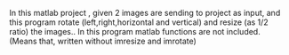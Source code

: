 In this matlab project , given 2 images are sending to project as input, and this program rotate (left,right,horizontal and vertical) and resize (as 1/2 ratio) the images.. In this program matlab functions are not included. (Means that, written without imresize and imrotate)
